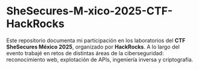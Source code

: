 # SheSecures-M-xico-2025-CTF-HackRocks
Este repositorio documenta mi participación en los laboratorios del **CTF SheSecures México 2025**, organizado por **HackRocks**.   A lo largo del evento trabajé en retos de distintas áreas de la ciberseguridad: reconocimiento web, explotación de APIs, ingeniería inversa y criptografía. 
